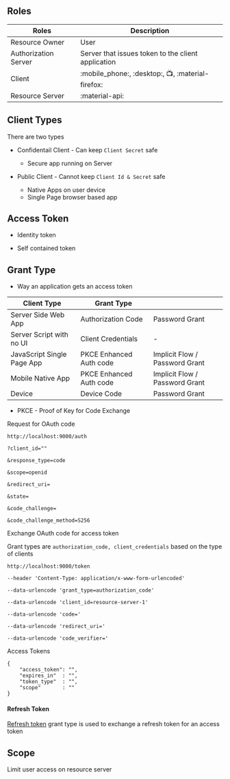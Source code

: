 
## Roles

| Roles                      | Description                                         |
| ---------------------------| ------------------------------------                |
| Resource Owner             | User                                                |
| Authorization Server       | Server that issues token to the client application  |
| Client                     | :mobile_phone:, :desktop:, :tv:, :material-firefox: |
| Resource Server            | :material-api:                                      |


## Client Types

There are two types 

* Confidentail Client - Can keep `Client Secret` safe

  * Secure app running on Server

* Public Client - Cannot keep `Client Id & Secret` safe

  * Native Apps on user device
  * Single Page browser based app
  

## Access Token

* Identity token 

* Self contained token

## Grant Type 

- Way an application gets an access token


| Client Type                | Grant Type                |                                      |
| ---------------------------| --------------------------|--------------------------------------|
| Server Side Web App        | Authorization Code        | Password Grant                       |
| Server Script with no UI   | Client Credentials        | -                                    |
| JavaScript Single Page App | PKCE Enhanced Auth code   | Implicit Flow / Password Grant       |
| Mobile Native App          | PKCE Enhanced Auth code   | Implicit Flow / Password Grant       |
| Device                     | Device Code               | Password Grant                       |


* PKCE - Proof of Key for Code Exchange

Request for OAuth code

```
http://localhost:9000/auth

?client_id=""

&response_type=code

&scope=openid

&redirect_uri=

&state=

&code_challenge=

&code_challenge_method=S256
```

Exchange OAuth code for access token

Grant types are 	`authorization_code, client_credentials` based on the type of clients

```
http://localhost:9000/token

--header 'Content-Type: application/x-www-form-urlencoded'

--data-urlencode 'grant_type=authorization_code'

--data-urlencode 'client_id=resource-server-1'

--data-urlencode 'code='

--data-urlencode 'redirect_uri='

--data-urlencode 'code_verifier='

```

Access Tokens


```
{
	"access_token": "",
	"expires_in"  : "",
	"token_type"  : "",
	"scope"       : ""
}
```


#### Refresh Token

  [Refresh token](Refresh%20Token.md) grant type is used to exchange a refresh token for an access token
  
  
## Scope

Limit user access on resource server

##